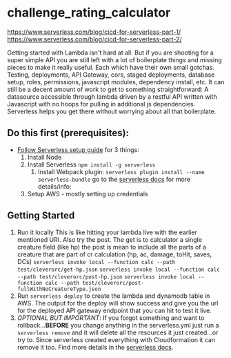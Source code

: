 # challenge_rating_calculator

https://www.serverless.com/blog/cicd-for-serverless-part-1/
https://www.serverless.com/blog/cicd-for-serverless-part-2/

Getting started with Lambda isn't hard at all. But if you are shooting for a super simple API you are still left with a lot of boilerplate things and missing pieces to make it really useful. Each which have their own small gotchas. Testing, deployments, API Gateway, cors, staged deployments, database setup, roles, permissions, javascript modules, dependency install, etc. It can still be a decent amount of work to get to something straightforward: A datasource accessible through lambda driven by a restful API written with Javascript with no hoops for pulling in additional js dependencies. Serverless helps you get there without worrying about all that boilerplate.

## Do this first (prerequisites): 
- [Follow Serverless setup guide](https://www.serverless.com/framework/docs/providers/aws/guide/installation/) for 3 things:
    1. Install Node
    1. Install Serverless `npm install -g serverless`
        1. Install Webpack plugin: `serverless plugin install --name serverless-bundle` go to the [serverless docs](https://www.serverless.com/framework/docs/providers/aws/cli-reference/plugin-install/) for more details/info:
    1. Setup AWS - mostly setting up credentials

## Getting Started
1. Run it locally  This is like hitting your lambda live with the earlier mentioned URI. Also try the post. The get is to calculator a single creature field (like hp) the post is mean to include all the parts of a creature that are part of cr calculation (hp, ac, damage, toHit, saves, DCs)
`serverless invoke local --function calc --path test/cleverorc/get-hp.json`
`serverless invoke local --function calc --path test/cleverorc/post-hp.json`
`serverless invoke local --function calc --path test/cleverorc/post-fullWithNoCreatureType.json`
1. Run `serverless deploy` to create the lambda and dynamodb table in AWS. The output for the deploy will show success and give you the url for the deployed API gateway endpoint that you can hit to test it live.
1. *OPTIONAL BUT IMPORTANT*: If you forgot something and want to rollback...**BEFORE** you change anything in the serverless.yml just run a `serverless remove` and it will delete all the resources it just created...or try to. Since serverless created everything with Cloudformation it can remove it too. Find more details in the [serverless docs](https://www.serverless.com/framework/docs/providers/aws/cli-reference/remove/).
